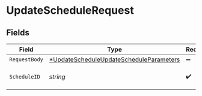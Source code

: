 # UpdateScheduleRequest


## Fields

| Field                                                                                                        | Type                                                                                                         | Required                                                                                                     | Description                                                                                                  |
| ------------------------------------------------------------------------------------------------------------ | ------------------------------------------------------------------------------------------------------------ | ------------------------------------------------------------------------------------------------------------ | ------------------------------------------------------------------------------------------------------------ |
| `RequestBody`                                                                                                | [*UpdateScheduleUpdateScheduleParameters](../../models/operations/updatescheduleupdatescheduleparameters.md) | :heavy_minus_sign:                                                                                           | N/A                                                                                                          |
| `ScheduleID`                                                                                                 | *string*                                                                                                     | :heavy_check_mark:                                                                                           | The unique ID of the schedule.                                                                               |
